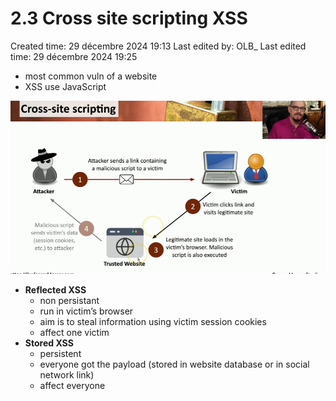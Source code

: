 # 2.3 Cross site scripting XSS

Created time: 29 décembre 2024 19:13
Last edited by: OLB_
Last edited time: 29 décembre 2024 19:25

- most common vuln of a website
- XSS use JavaScript

![image.png](image%2010.png)

- **Reflected XSS**
    - non persistant
    - run in victim’s browser
    - aim is to steal information using victim session cookies
    - affect one victim
- **Stored XSS**
    - persistent
    - everyone got the payload (stored in website database or in social network link)
    - affect everyone